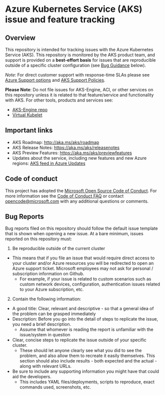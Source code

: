 # Azure Kubernetes Service (AKS) issue and feature tracking

## Overview

This repository is intended for tracking issues with the Azure Kubernetes
Service (AKS). This repository is monitored by the AKS product team, and support
is provided on a **best-effort basis** for issues that are reproducible outside
of a specific cluster configuration (see [Bug Guidance](#bugs) below).

*Note*: For direct customer support with response-time SLAs please see
[Azure Support options][1] and [AKS Support Policies][2].

**Please Note**: Do not file issues for AKS-Engine, ACI, or other services on
this repository unless it is related to that feature/service and functionality
with AKS. For other tools, products and services see:

* [AKS-Engine repo](https://github.com/Azure/aks-engine)
* [Virtual Kubelet](https://github.com/virtual-kubelet/virtual-kubelet)

## Important links

* AKS Roadmap: http://aka.ms/aks/roadmap
* AKS Release Notes: https://aka.ms/aks/releasenotes
* AKS Preview Features: https://aka.ms/aks/previewfeatures
* Updates about the service, including new features and new Azure regions:
  [AKS feed in Azure Updates](https://azure.microsoft.com/updates/?product=kubernetes-service)

## Code of conduct

This project has adopted the [Microsoft Open Source Code of Conduct](https://opensource.microsoft.com/codeofconduct/). For more information see the [Code of Conduct FAQ](https://opensource.microsoft.com/codeofconduct/faq) or contact [opencode@microsoft.com](mailto:opencode@microsoft.com) with any additional questions or comments.

## Bug Reports <a name="bugs"></a>

Bug reports filed on this repository should follow the default issue template
that is shown when opening a new issue. At a bare minimum, issues reported on
this repository must:

1. Be reproducible outside of the current cluster

* This means that if you file an issue that would require direct access to
  your cluster and/or Azure resources you will be redirected to open an Azure
  support ticket. Microsoft employees may not ask for personal / subscription
  information on Github.
    * For example, if your issue is related to custom scenarios such as
    custom network devices, configuration, authentication issues related to
    your Azure subscription, etc.

2. Contain the following information:

* A good title: Clear, relevant and descriptive - so that a general idea of the
  problem can be grasped immediately
* Description: Before you go into the detail of steps to replicate the issue,
  you need a brief description.
  * Assume that whomever is reading the report is unfamiliar with the
    issue/system in question
* Clear, concise steps to replicate the issue outside of your specific cluster.
  * These should let anyone clearly see what you did to see the problem, and
    also allow them to recreate it easily themselves. This section should also
    include results - both expected and the actual - along with relevant URLs.
* Be sure to include any supporting information you might have that could aid the developers.
  * This includes YAML files/deployments, scripts to reproduce, exact commands used, screenshots, etc.


[1]: https://azure.microsoft.com/support/options/
[2]: https://docs.microsoft.com/en-us/azure/aks/support-policies
